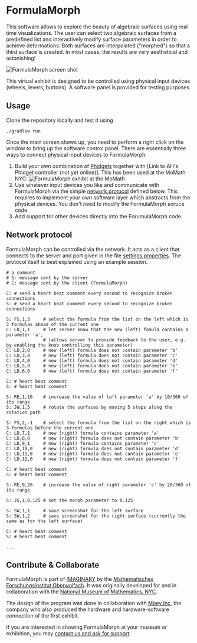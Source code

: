 FormulaMorph
============

This software allows to explore the beauty of algebraic surfaces using real time visualizations. The user can select two algebraic surfaces from a predefined list and interactively modify surface parameters in order to achieve deformations. Both surfaces are interpolated ("morphed") so that a third surface is created. In most cases, the results are very aesthetical and astonishing!

![FormulaMorph screen shot](https://raw.github.com/IMAGINARY/FormulaMorph/gh-pages/images/FormulaMorphScreenShot.png)

This virtual exhibit is designed to be controlled using physical input devices (wheels, levers, buttons). A software panel is provided for testing purposes.

Usage
-----

Clone the repository locally and test it using
```
./gradlew run
```

Once the main screen shows up, you need to perform a right click on the window to bring up the software control panel. There are essentially three ways to connect physical input devices to FormulaMorph:

1. Build your own combination of [Phidgets](http://www.phidgets.com/) together with [Link to AH's Phidget controller (not yet online)]. This has been used at the MoMath NYC:
   ![FormulaMorph exhibit at the MoMath](https://raw.github.com/IMAGINARY/FormulaMorph/gh-pages/images/FormulaMorphAtMoMath.jpg)
2. Use whatever input devices you like and communicate with FormulaMorph via the simple [network protocol](#network-protocol) defined below. This requires to implement your own software layer which abstracts from the physical devices. You don't need to modify the FormulaMorph soruce code.
3. Add support for other devices directly into the ForumulaMorph code.

Network protocol
----------------

FormulaMorph can be controlled via the network. It acts as a client that connects to the server and port given in the file [settings.properties](settings.properties). The protocol itself is best explained using an example session.

```
# a comment
# S: message sent by the server
# C: message sent by the client (FormulaMorph)

C: # send a heart beat comment every second to recognize broken connections
S: # send a heart beat comment every second to recognize broken connections

S: FS,1,3     # select the formula from the list on the left which is 3 formulas ahead of the current one 
C: LD,1,1     # let server know that the new (left) fomula contains a parameter 'a',
              # (allows server to provide feedback to the user, e.g. by enabling the knob controlling this parameter)
C: LD,2,0     # new (left) formula does not contain parameter 'b' 
C: LD,3,0     # new (left) formula does not contain parameter 'c' 
C: LD,4,0     # new (left) formula does not contain parameter 'd' 
C: LD,5,0     # new (left) formula does not contain parameter 'e' 
C: LD,6,0     # new (left) formula does not contain parameter 'f'

C: # heart beat comment
S: # heart beat comment

S: RE,1,10    # increase the value of left parameter 'a' by 10/360 of its range
S: JW,1,5     # rotate the surfaces by moving 5 steps along the rotation path

S: FS,2,-1    # select the formula from the list on the right which is 3 formulas before the current one 
C: LD,7,1     # new (right) formula contains parameter 'a' 
C: LD,8,0     # new (right) formula does not contain parameter 'b' 
C: LD,9,1     # new (right) formula contains parameter 'c' 
C: LD,10,0    # new (right) formula does not contain parameter 'd' 
C: LD,11,0    # new (right) formula does not contain parameter 'e' 
C: LD,12,0    # new (right) formula does not contain parameter 'f'

C: # heart beat comment
S: # heart beat comment

S: RE,9,20    # increase the value of right parameter 'c' by 20/360 of its range

S: JS,1,0.125 # set the morph parameter to 0.125

S: SW,1,1     # save screenshot for the left surface
S: SW,1,2     # save screenshot for the right surface (currently the same as for the left surface)

C: # heart beat comment
S: # heart beat comment

...
```

Contribute & Collaborate
------------------------

FormulaMorph is part of [IMAGINARY](http://www.imaginary.org) by the [Mathematisches Forschungsinstitut Oberwolfach](http://www.mfo.de). It was originally developed for and in collaboration with the [National Museum of Mathematics, NYC](http://www.momath.org).

The design of the program was done in collaboration with [Moey Inc](http://moeyinc.com/), the company who also produced the hardware and hardware-software connection of the first exhibit.

If you are interested in showing FormulaMorph at your museum or exhibition, you may [contact us and ask for support](http://http://www.imaginary.org/contact). 
